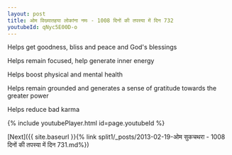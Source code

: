 ```yaml
---
layout: post
title: ओम विख्यातहया लोकांना नमः - 1008 दिनों की तपस्या में दिन 732
youtubeId: qNyc5E00D-o
---
```

 
 
Helps get goodness, bliss and peace and God's blessings
 
Helps remain focused, help generate inner energy 
 
Helps boost physical and mental health 
 
Helps remain grounded and generates a sense of gratitude towards the greater power 
 
Helps reduce bad karma
 
 
 
 


{% include youtubePlayer.html id=page.youtubeId %}
 
[Next]({{ site.baseurl }}{% link  split1/_posts/2013-02-19-ओम सुकचथरा  - 1008 दिनों की तपस्या में दिन 731.md%})
 
